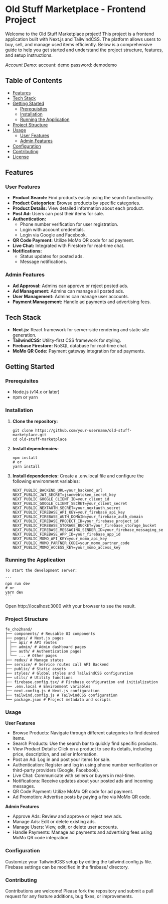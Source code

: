 # Old Stuff Marketplace - Frontend Project

Welcome to the Old Stuff Marketplace project! This project is a frontend application built with Next.js and TailwindCSS. The platform allows users to buy, sell, and manage used items efficiently. Below is a comprehensive guide to help you get started and understand the project structure, features, and setup instructions.

_Account Demo:_
account: demo
password: demodemo

## Table of Contents

- [Features](#features)
- [Tech Stack](#tech-stack)
- [Getting Started](#getting-started)
  - [Prerequisites](#prerequisites)
  - [Installation](#installation)
  - [Running the Application](#running-the-application)
- [Project Structure](#project-structure)
- [Usage](#usage)
  - [User Features](#user-features)
  - [Admin Features](#admin-features)
- [Configuration](#configuration)
- [Contributing](#contributing)
- [License](#license)

## Features

### User Features

- **Product Search:** Find products easily using the search functionality.
- **Product Categories:** Browse products by specific categories.
- **Product Details:** View detailed information about each product.
- **Post Ad:** Users can post their items for sale.
- **Authentication:**
  - Phone number verification for user registration.
  - Login with account credentials.
  - Login via Google and Facebook.
- **QR Code Payment:** Utilize MoMo QR code for ad payment.
- **Live Chat:** Integrated with Firestore for real-time chat.
- **Notifications:**
  - Status updates for posted ads.
  - Message notifications.

### Admin Features

- **Ad Approval:** Admins can approve or reject posted ads.
- **Ad Management:** Admins can manage all posted ads.
- **User Management:** Admins can manage user accounts.
- **Payment Management:** Handle ad payments and advertising fees.

## Tech Stack

- **Next.js:** React framework for server-side rendering and static site generation.
- **TailwindCSS:** Utility-first CSS framework for styling.
- **Firebase Firestore:** NoSQL database for real-time chat.
- **MoMo QR Code:** Payment gateway integration for ad payments.

## Getting Started

### Prerequisites

- Node.js (v14.x or later)
- npm or yarn

### Installation

1. **Clone the repository:**
   ```
   git clone https://github.com/your-username/old-stuff-marketplace.git
   cd old-stuff-marketplace
   ```
2. **Install dependencies:**
   ```
   npm install
   # or
   yarn install
   ```
3. **Install dependencies:**
   Create a .env.local file and configure the following environment variables:

   ```
   NEXT_PUBLIC_BACKEND_URL=your_backend_url
   NEXT_PUBLIC_JWT_SECRET=jsonwebtoken_secret_key
   NEXT_PUBLIC_GOOGLE_CLIENT_ID=your_client_id
   NEXT_PUBLIC_GOOGLE_CLIENT_SECRET=your_client_secret
   NEXT_PUBLIC_NEXTAUTH_SECRET=your_nextauth_secret
   NEXT_PUBLIC_FIREBASE_API_KEY=your_firebase_api_key
   NEXT_PUBLIC_FIREBASE_AUTH_DOMAIN=your_firebase_auth_domain
   NEXT_PUBLIC_FIREBASE_PROJECT_ID=your_firebase_project_id
   NEXT_PUBLIC_FIREBASE_STORAGE_BUCKET=your_firebase_storage_bucket
   NEXT_PUBLIC_FIREBASE_MESSAGING_SENDER_ID=your_firebase_messaging_sender_id
   NEXT_PUBLIC_FIREBASE_APP_ID=your_firebase_app_id
   NEXT_PUBLIC_MOMO_API_KEY=your_momo_api_key
   NEXT_PUBLIC_MOMO_PARTNER_CODE=your_momo_partner_code
   NEXT_PUBLIC_MOMO_ACCESS_KEY=your_momo_access_key
   ```

### Running the Application

    To start the development server:

    ```
    npm run dev
    # or
    yarn dev
    ```

Open http://localhost:3000 with your browser to see the result.

### Project Structure

```
fe_cho2hand/
├── components/ # Reusable UI components
├── pages/ # Next.js pages
│ ├── api/ # API routes
│ ├── admin/ # Admin dashboard pages
│ ├── auth/ # Authentication pages
│ └── ... # Other pages
├── redux/ # Manage states
├── service/ # Service routes call API Backend
├── public/ # Static assets
├── styles/ # Global styles and TailwindCSS configuration
├── utils/ # Utility functions
├── firebase.config.tsx/ # Firebase configuration and initialization
├── .env.local # Environment variables
├── next.config.js # Next.js configuration
├── tailwind.config.js # TailwindCSS configuration
└── package.json # Project metadata and scripts

```

### Usage

**User Features**

- Browse Products: Navigate through different categories to find desired items.
- Search Products: Use the search bar to quickly find specific products.
- View Product Details: Click on a product to see its details, including price, description, and seller information.
- Post an Ad: Log in and post your items for sale.
- Authentication: Register and log in using phone number verification or third-party providers (Google, Facebook).
- Live Chat: Communicate with sellers or buyers in real-time.
- Notifications: Receive updates about your posted ads and incoming messages.
- QR Code Payment: Utilize MoMo QR code for ad payment.
- Ad Promotion: Advertise posts by paying a fee via MoMo QR code.

**Admin Features**

- Approve Ads: Review and approve or reject new ads.
- Manage Ads: Edit or delete existing ads.
- Manage Users: View, edit, or delete user accounts.
- Handle Payments: Manage ad payments and advertising fees using MoMo QR code integration.

### Configuration

Customize your TailwindCSS setup by editing the tailwind.config.js file. Firebase settings can be modified in the firebase/ directory.

### Contributing

Contributions are welcome! Please fork the repository and submit a pull request for any feature additions, bug fixes, or improvements.
